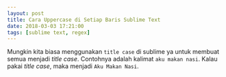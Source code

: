 ```yaml
---
layout: post
title: Cara Uppercase di Setiap Baris Sublime Text
date: 2018-03-03 17:21:00
tags: [sublime text, regex]
---
```


Mungkin kita biasa menggunakan `title case` di sublime ya untuk membuat semua menjadi _title case_. Contohnya adalah kalimat `aku makan nasi`. Kalau pakai _title case_, maka menjadi `Aku Makan Nasi`. 